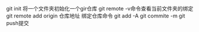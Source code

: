 git init 将一个文件夹初始化一个gir仓库
git remote -v命令查看当前文件夹的绑定
git remote add origin 仓库地址  绑定仓库命令
git add -A
git commite -m
git push提交